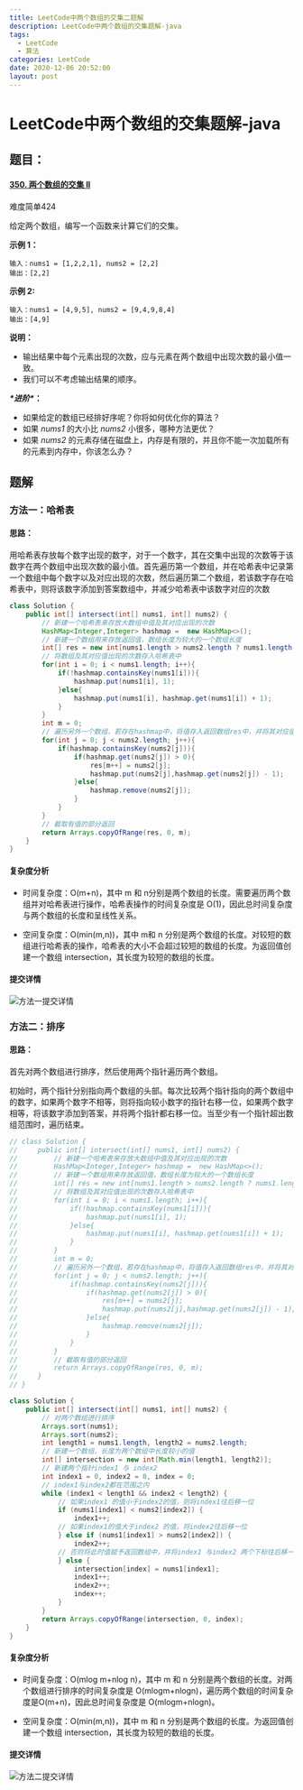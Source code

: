 ```yaml
---
title: LeetCode中两个数组的交集二题解
description: LeetCode中两个数组的交集题解-java
tags:
  - LeetCode
  - 算法
categories: LeetCode
date: 2020-12-06 20:52:00
layout: post
---
```


# LeetCode中两个数组的交集题解-java

## 题目：

#### [350. 两个数组的交集 II](https://leetcode-cn.com/problems/intersection-of-two-arrays-ii/)

难度简单424

给定两个数组，编写一个函数来计算它们的交集。

 

**示例 1：**

```
输入：nums1 = [1,2,2,1], nums2 = [2,2]
输出：[2,2]
```

**示例 2:**

```
输入：nums1 = [4,9,5], nums2 = [9,4,9,8,4]
输出：[4,9]
```

 

**说明：**

- 输出结果中每个元素出现的次数，应与元素在两个数组中出现次数的最小值一致。
- 我们可以不考虑输出结果的顺序。

***\*进阶\**：**

- 如果给定的数组已经排好序呢？你将如何优化你的算法？
- 如果 *nums1* 的大小比 *nums2* 小很多，哪种方法更优？
- 如果 *nums2* 的元素存储在磁盘上，内存是有限的，并且你不能一次加载所有的元素到内存中，你该怎么办？

## 题解

### 方法一：哈希表

#### 思路：

用哈希表存放每个数字出现的数字，对于一个数字，其在交集中出现的次数等于该数字在两个数组中出现次数的最小值。首先遍历第一个数组，并在哈希表中记录第一个数组中每个数字以及对应出现的次数，然后遍历第二个数组，若该数字存在哈希表中，则将该数字添加到答案数组中，并减少哈希表中该数字对应的次数

```java
class Solution {
    public int[] intersect(int[] nums1, int[] nums2) {
        // 新建一个哈希表来存放大数组中值及其对应出现的次数
        HashMap<Integer,Integer> hashmap =  new HashMap<>();
        // 新建一个数组用来存放返回值，数组长度为较大的一个数组长度
        int[] res = new int[nums1.length > nums2.length ? nums1.length : nums2.length];
        // 将数组及其对应值出现的次数存入哈希表中
        for(int i = 0; i < nums1.length; i++){
            if(!hashmap.containsKey(nums1[i])){
                hashmap.put(nums1[i], 1);
            }else{
                hashmap.put(nums1[i], hashmap.get(nums1[i]) + 1);
            }
        }
        int m = 0;
        // 遍历另外一个数组，若存在hashmap中，将值存入返回数组res中，并将其对应值出现的次数减一
        for(int j = 0; j < nums2.length; j++){
            if(hashmap.containsKey(nums2[j])){
                if(hashmap.get(nums2[j]) > 0){
                    res[m++] = nums2[j];
                    hashmap.put(nums2[j],hashmap.get(nums2[j]) - 1);
                }else{
                    hashmap.remove(nums2[j]);
                }
            }
        }
        // 截取有值的部分返回
        return Arrays.copyOfRange(res, 0, m);
    }
}
```

#### 复杂度分析

- 时间复杂度：O(m+n)，其中 m 和 n分别是两个数组的长度。需要遍历两个数组并对哈希表进行操作，哈希表操作的时间复杂度是 O(1)，因此总时间复杂度与两个数组的长度和呈线性关系。


- 空间复杂度：O(min(m,n))，其中 m和 n 分别是两个数组的长度。对较短的数组进行哈希表的操作，哈希表的大小不会超过较短的数组的长度。为返回值创建一个数组 intersection，其长度为较短的数组的长度。


#### 提交详情

![方法一提交详情](https://gitee.com/happyzm/images/raw/master/image-20201206193504982.png)



### 方法二：排序

#### 思路：

首先对两个数组进行排序，然后使用两个指针遍历两个数组。

初始时，两个指针分别指向两个数组的头部。每次比较两个指针指向的两个数组中的数字，如果两个数字不相等，则将指向较小数字的指针右移一位，如果两个数字相等，将该数字添加到答案，并将两个指针都右移一位。当至少有一个指针超出数组范围时，遍历结束。



```java
// class Solution {
//     public int[] intersect(int[] nums1, int[] nums2) {
//         // 新建一个哈希表来存放大数组中值及其对应出现的次数
//         HashMap<Integer,Integer> hashmap =  new HashMap<>();
//         // 新建一个数组用来存放返回值，数组长度为较大的一个数组长度
//         int[] res = new int[nums1.length > nums2.length ? nums1.length : nums2.length];
//         // 将数组及其对应值出现的次数存入哈希表中
//         for(int i = 0; i < nums1.length; i++){
//             if(!hashmap.containsKey(nums1[i])){
//                 hashmap.put(nums1[i], 1);
//             }else{
//                 hashmap.put(nums1[i], hashmap.get(nums1[i]) + 1);
//             }
//         }
//         int m = 0;
//         // 遍历另外一个数组，若存在hashmap中，将值存入返回数组res中，并将其对应值出现的次数减一
//         for(int j = 0; j < nums2.length; j++){
//             if(hashmap.containsKey(nums2[j])){
//                 if(hashmap.get(nums2[j]) > 0){
//                     res[m++] = nums2[j];
//                     hashmap.put(nums2[j],hashmap.get(nums2[j]) - 1);
//                 }else{
//                     hashmap.remove(nums2[j]);
//                 }
//             }
//         }
//         // 截取有值的部分返回
//         return Arrays.copyOfRange(res, 0, m);
//     }
// }

class Solution {
    public int[] intersect(int[] nums1, int[] nums2) {
        // 对两个数组进行排序
        Arrays.sort(nums1);
        Arrays.sort(nums2);
        int length1 = nums1.length, length2 = nums2.length;
        // 新建一个数组，长度为两个数组中长度较小的值
        int[] intersection = new int[Math.min(length1, length2)];
        // 新建两个指针index1 与 index2
        int index1 = 0, index2 = 0, index = 0;
        // index1与index2都在范围之内
        while (index1 < length1 && index2 < length2) {
            // 如果index1 的值小于index2的值，则将index1往后移一位
            if (nums1[index1] < nums2[index2]) {
                index1++;
            // 如果index1的值大于index2 的值，将index2往后移一位
            } else if (nums1[index1] > nums2[index2]) {
                index2++;
            // 否则将此时值赋予返回数组中，并将index1 与index2 两个下标往后移一位
            } else {
                intersection[index] = nums1[index1];
                index1++;
                index2++;
                index++;
            }
        }
        return Arrays.copyOfRange(intersection, 0, index);
    }
}

```

#### 复杂度分析

- 时间复杂度：O(mlog m+nlog n)，其中 m 和 n 分别是两个数组的长度。对两个数组进行排序的时间复杂度是 O(mlogm+nlogn)，遍历两个数组的时间复杂度是O(m+n)，因此总时间复杂度是 O(mlogm+nlogn)。


- 空间复杂度：O(min(m,n))，其中 m 和 n 分别是两个数组的长度。为返回值创建一个数组 intersection，其长度为较短的数组的长度。


#### 提交详情

![方法二提交详情](https://gitee.com/happyzm/images/raw/master/image-20201206194016010.png)